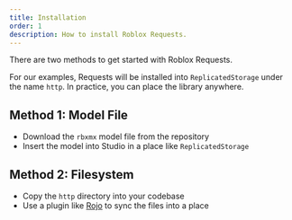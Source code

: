 ```yaml
---
title: Installation
order: 1
description: How to install Roblox Requests.
---
```


There are two methods to get started with Roblox Requests.

For our examples, Requests will be installed into `ReplicatedStorage` under the name `http`. In practice, you can place the library anywhere.

## Method 1: Model File

- Download the `rbxmx` model file from the repository
- Insert the model into Studio in a place like `ReplicatedStorage`

## Method 2: Filesystem

- Copy the `http` directory into your codebase
- Use a plugin like [Rojo](https://github.com/LPGhatguy/rojo) to sync the files into a place